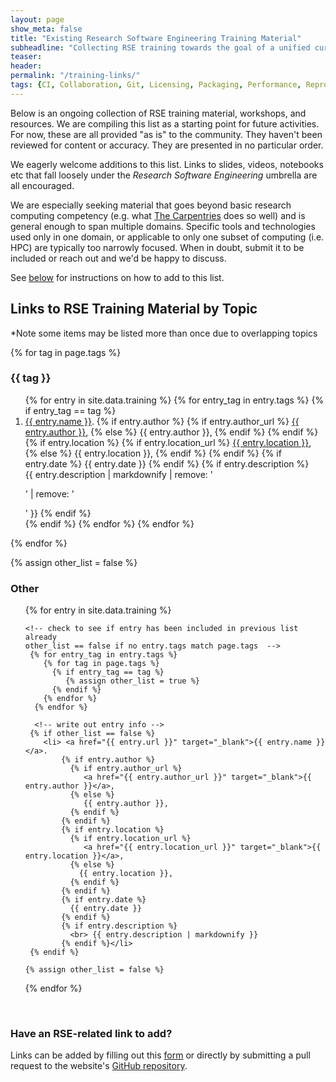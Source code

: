 ```yaml
---
layout: page
show_meta: false
title: "Existing Research Software Engineering Training Material"
subheadline: "Collecting RSE training towards the goal of a unified curriculum"
teaser:
header:
permalink: "/training-links/"
tags: {CI, Collaboration, Git, Licensing, Packaging, Performance, Reproducibility}
---
```


Below is an ongoing collection of RSE training material, workshops, and resources.
We are compiling this list as a starting point for future activities.
For now, these are all provided "as is" to the community.
They haven't been reviewed for content or accuracy.
They are presented in no particular order.

We eagerly welcome additions to this list.
Links to slides, videos, notebooks etc that fall loosely under the _Research Software Engineering_ umbrella are all encouraged.

We are especially seeking material that goes beyond basic research computing competency (e.g. what [The Carpentries](https://carpentries.org/) does so well) and is general enough to span multiple domains.
Specific tools and technologies used only in one domain, or applicable to only one subset of computing (i.e. HPC) are typically too narrowly focused.
When in doubt, submit it to be included or reach out and we'd be happy to discuss.


See [below](#contribute) for instructions on how to add to this list.

## Links to RSE Training Material by Topic
*Note some items may be listed more than once due to overlapping topics

<!--
  Uses section headers from the page tags (see above header "tags" field)
  For each category tag, loop through entries in _data/training.yml
  If entry has a tag == category, then include it's information

  Note tags must match identically (including case)

  For the case of no matches see loop below for "Other" category
  -->

{% for tag in page.tags %}
  <h3> {{ tag }} </h3>
  <ol>{% for entry in site.data.training %}
       {% for entry_tag in entry.tags %}
          {% if entry_tag == tag %}
            <li> <a href="{{ entry.url }}" target="_blank">{{ entry.name }}</a>.
                {% if entry.author %}
                  {% if entry.author_url %}
                     <a href="{{ entry.author_url }}" target="_blank">{{ entry.author }}</a>,
                  {% else %}
                     {{ entry.author }},
                  {% endif %}
                {% endif %}
                {% if entry.location %}
                  {% if entry.location_url %}
                     <a href="{{ entry.location_url }}" target="_blank">{{ entry.location }}</a>,
                  {% else %}
                    {{ entry.location }},
                  {% endif %}
                {% endif %}
                {% if entry.date %}
                  {{ entry.date }}
                {% endif %}
                {% if entry.description %}
                  <br> {{ entry.description | markdownify | remove: '<p>' | remove: '</p>' }}
                {% endif %}</li>
          {% endif %}  
       {% endfor %}   <!-- end training entry tag loop -->
  {% endfor %}</ol> <!-- end of site.data.training loop -->
{% endfor %} <!-- end of page.tags loop -->



<!--
  Loop to check if training entry has no matching tag with page.tags categories.
  If no matches, then put entry in "Other" category at bottom of webpage.
  -->

{% assign other_list = false %}
<h3> Other </h3>

<ol>{% for entry in site.data.training %}

    <!-- check to see if entry has been included in previous list already
    other_list == false if no entry.tags match page.tags  -->
     {% for entry_tag in entry.tags %}
        {% for tag in page.tags %}
          {% if entry_tag == tag %}
             {% assign other_list = true %}
          {% endif %}
        {% endfor %}
      {% endfor %}

      <!-- write out entry info -->
     {% if other_list == false %}
        <li> <a href="{{ entry.url }}" target="_blank">{{ entry.name }}</a>.
            {% if entry.author %}
              {% if entry.author_url %}
                 <a href="{{ entry.author_url }}" target="_blank">{{ entry.author }}</a>,
              {% else %}
                 {{ entry.author }},
              {% endif %}
            {% endif %}
            {% if entry.location %}
              {% if entry.location_url %}
                 <a href="{{ entry.location_url }}" target="_blank">{{ entry.location }}</a>,
              {% else %}
                {{ entry.location }},
              {% endif %}
            {% endif %}
            {% if entry.date %}
              {{ entry.date }}
            {% endif %}
            {% if entry.description %}
              <br> {{ entry.description | markdownify }}
            {% endif %}</li>
     {% endif %}

    {% assign other_list = false %}

   {% endfor %}</ol> <!-- end site.data.training loop -->

<br>

<a name="contribute"></a>
### Have an RSE-related link to add?  
Links can be added by filling out this [form](https://docs.google.com/forms/d/e/1FAIpQLSej2ZXTNnxy9PsdfZLdFFYJ-YzhcTInV0NHeUakg5TEngwz5g/viewform?usp=sf_link) or directly by submitting a pull request to the website's [GitHub repository](https://github.com/INTERSECT-training/intersect-training.github.io).

